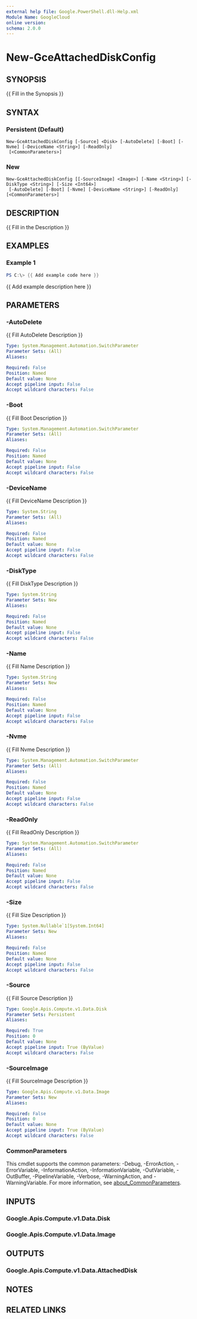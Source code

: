 ```yaml
---
external help file: Google.PowerShell.dll-Help.xml
Module Name: GoogleCloud
online version:
schema: 2.0.0
---
```


# New-GceAttachedDiskConfig

## SYNOPSIS
{{ Fill in the Synopsis }}

## SYNTAX

### Persistent (Default)
```
New-GceAttachedDiskConfig [-Source] <Disk> [-AutoDelete] [-Boot] [-Nvme] [-DeviceName <String>] [-ReadOnly]
 [<CommonParameters>]
```

### New
```
New-GceAttachedDiskConfig [[-SourceImage] <Image>] [-Name <String>] [-DiskType <String>] [-Size <Int64>]
 [-AutoDelete] [-Boot] [-Nvme] [-DeviceName <String>] [-ReadOnly] [<CommonParameters>]
```

## DESCRIPTION
{{ Fill in the Description }}

## EXAMPLES

### Example 1
```powershell
PS C:\> {{ Add example code here }}
```

{{ Add example description here }}

## PARAMETERS

### -AutoDelete
{{ Fill AutoDelete Description }}

```yaml
Type: System.Management.Automation.SwitchParameter
Parameter Sets: (All)
Aliases:

Required: False
Position: Named
Default value: None
Accept pipeline input: False
Accept wildcard characters: False
```

### -Boot
{{ Fill Boot Description }}

```yaml
Type: System.Management.Automation.SwitchParameter
Parameter Sets: (All)
Aliases:

Required: False
Position: Named
Default value: None
Accept pipeline input: False
Accept wildcard characters: False
```

### -DeviceName
{{ Fill DeviceName Description }}

```yaml
Type: System.String
Parameter Sets: (All)
Aliases:

Required: False
Position: Named
Default value: None
Accept pipeline input: False
Accept wildcard characters: False
```

### -DiskType
{{ Fill DiskType Description }}

```yaml
Type: System.String
Parameter Sets: New
Aliases:

Required: False
Position: Named
Default value: None
Accept pipeline input: False
Accept wildcard characters: False
```

### -Name
{{ Fill Name Description }}

```yaml
Type: System.String
Parameter Sets: New
Aliases:

Required: False
Position: Named
Default value: None
Accept pipeline input: False
Accept wildcard characters: False
```

### -Nvme
{{ Fill Nvme Description }}

```yaml
Type: System.Management.Automation.SwitchParameter
Parameter Sets: (All)
Aliases:

Required: False
Position: Named
Default value: None
Accept pipeline input: False
Accept wildcard characters: False
```

### -ReadOnly
{{ Fill ReadOnly Description }}

```yaml
Type: System.Management.Automation.SwitchParameter
Parameter Sets: (All)
Aliases:

Required: False
Position: Named
Default value: None
Accept pipeline input: False
Accept wildcard characters: False
```

### -Size
{{ Fill Size Description }}

```yaml
Type: System.Nullable`1[System.Int64]
Parameter Sets: New
Aliases:

Required: False
Position: Named
Default value: None
Accept pipeline input: False
Accept wildcard characters: False
```

### -Source
{{ Fill Source Description }}

```yaml
Type: Google.Apis.Compute.v1.Data.Disk
Parameter Sets: Persistent
Aliases:

Required: True
Position: 0
Default value: None
Accept pipeline input: True (ByValue)
Accept wildcard characters: False
```

### -SourceImage
{{ Fill SourceImage Description }}

```yaml
Type: Google.Apis.Compute.v1.Data.Image
Parameter Sets: New
Aliases:

Required: False
Position: 0
Default value: None
Accept pipeline input: True (ByValue)
Accept wildcard characters: False
```

### CommonParameters
This cmdlet supports the common parameters: -Debug, -ErrorAction, -ErrorVariable, -InformationAction, -InformationVariable, -OutVariable, -OutBuffer, -PipelineVariable, -Verbose, -WarningAction, and -WarningVariable. For more information, see [about_CommonParameters](http://go.microsoft.com/fwlink/?LinkID=113216).

## INPUTS

### Google.Apis.Compute.v1.Data.Disk

### Google.Apis.Compute.v1.Data.Image

## OUTPUTS

### Google.Apis.Compute.v1.Data.AttachedDisk

## NOTES

## RELATED LINKS
